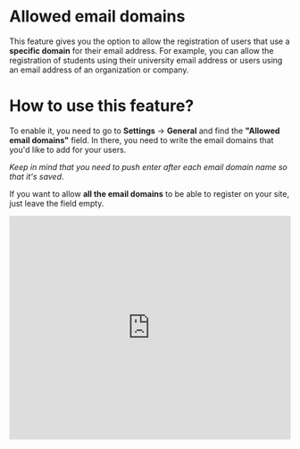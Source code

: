 # Allowed email domains


This feature gives you the option to allow the registration of users that use a **specific domain** for their email address. 
For example, you can allow the registration of students using their university email address or users using an email address of an organization or company.

# How to use this feature?

To enable it, you need to go to  **Settings**  ->  **General**  and find the **"Allowed email domains"** field. In there, you need to write the email domains that you'd like to add for your users.

*Keep in mind that you need to push enter after each email domain name so that it's saved*.

If you want to allow **all the email domains** to be able to register on your site, just leave the field empty.




<iframe width="100%" height="400px" src="https://www.youtube.com/embed/vNihMg4y_5k" title="Yclas video" frameborder="0" allow="accelerometer; autoplay; clipboard-write; encrypted-media; gyroscope; picture-in-picture" allowfullscreen></iframe>
 
